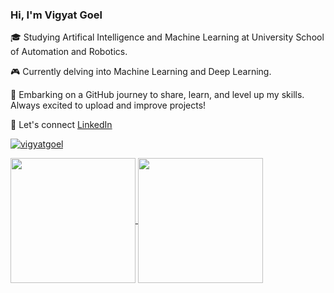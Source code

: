 ###  Hi, I'm Vigyat Goel

🎓 Studying Artifical Intelligence and Machine Learning at University School of Automation and Robotics.

🎮 Currently delving into Machine Learning and Deep Learning.

🚀 Embarking on a GitHub journey to share, learn, and level up my skills. Always excited to upload and improve projects!

🔗 Let's connect [LinkedIn](https://www.linkedin.com/in/vigyat-goel-9273a5258/)

<p align="left"> <a href="https://github.com/ryo-ma/github-profile-trophy"><img src="https://github-profile-trophy.vercel.app/?username=vigyatgoel" alt="vigyatgoel" /></a> </p>

<a href="https://github.com/anuraghazra/github-readme-stats">
  <img height=200 align="center" src="https://github-readme-stats.vercel.app/api?username=vigyatgoel&show_icons=true&theme=transparent" />
</a>
<a href="https://github.com/anuraghazra/convoychat">
  <img height=200 align="center" src="https://github-readme-stats.vercel.app/api/top-langs/?username=vigyatgoel&layout=compact&theme=transparent&langs_count=8" />
</a>
